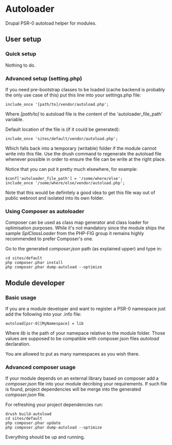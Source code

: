 # Autoloader

Drupal PSR-0 autoload helper for modules.

## User setup

### Quick setup

Nothing to do.

### Advanced setup (setting.php)

If you need pre-bootstrap classes to be loaded (cache backend is probably
the only use case of this) put this line into your settings.php file:

    include_once '[path/to]/vendor/autoload.php';

Where *[path/to]* to autoload file is the content of the 'autoloader_file_path'
variable.

Default location of the file is (if it could be generated):

    include_once 'sites/default/vendor/autoload.php';

Which falls back into a temporary (writable) folder if the module cannot write
into this file. Use the drush command to regenerate the autoload file whenever
possible in order to ensure the file can be write at the right place.

Notice that you can put it pretty much elsewhere, for example:

    $conf['autoloader_file_path'] = '/some/where/else';
    include_once '/some/where/else/vendor/autoload.php';

Note that this would be definitely a good idea to get this file way out of
public webroot and isolated into its own folder.

### Using Composer as autoloader

Composer can be used as class map generator and class loader for optimisation
purposes. While it's not mandatory since the module ships the sample
*SplClassLoader* from the PHP-FIG group it remains highly recommended to prefer
Composer's one.

Go to the generated *composer.json* path (as explained upper) and type in:

    cd sites/default
    php composer.phar install
    php composer.phar dump-autoload --optimize

## Module developer

### Basic usage

If you are a module developer and want to register a PSR-0 namespace just add
the following into your .info file:

    autoload[psr-0][MyNamespace] = lib

Where *lib* is the path of your namepace relative to the module folder.
Those values are supposed to be compatible with composer.json files
*autoload* declaration.

You are allowed to put as many namespaces as you wish there.

### Advanced composer usage

If your module depends on an external library based on composer add a
*composer.json* file into your module decribing your requirements. If such
file is found, project dependencies will be merge into the generated
*composer.json* file.

For refreshing your project dependencies run:

    drush build-autoload
    cd sites/default
    php composer.phar update
    php composer.phar dump-autoload --optimize 

Everything should be up and running.

